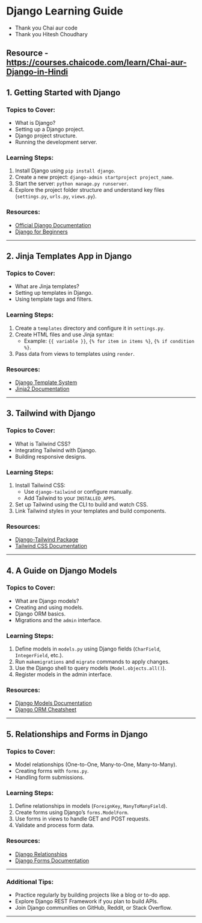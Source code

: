# Django Learning Guide
 - Thank you Chai aur code
 - Thank you Hitesh Choudhary

## Resource - https://courses.chaicode.com/learn/Chai-aur-Django-in-Hindi 

## 1. **Getting Started with Django**  
### Topics to Cover:  
- What is Django?  
- Setting up a Django project.  
- Django project structure.  
- Running the development server.  

### Learning Steps:  
1. Install Django using `pip install django`.  
2. Create a new project: `django-admin startproject project_name`.  
3. Start the server: `python manage.py runserver`.  
4. Explore the project folder structure and understand key files (`settings.py`, `urls.py`, `views.py`).  

### Resources:  
- [Official Django Documentation](https://docs.djangoproject.com/en/stable/intro/overview/)  
- [Django for Beginners](https://djangoforbeginners.com/)  

---

## 2. **Jinja Templates App in Django**  
### Topics to Cover:  
- What are Jinja templates?  
- Setting up templates in Django.  
- Using template tags and filters.  

### Learning Steps:  
1. Create a `templates` directory and configure it in `settings.py`.  
2. Create HTML files and use Jinja syntax:  
   - Example: `{{ variable }}`, `{% for item in items %}`, `{% if condition %}`.  
3. Pass data from views to templates using `render`.  

### Resources:  
- [Django Template System](https://docs.djangoproject.com/en/stable/topics/templates/)  
- [Jinja2 Documentation](https://jinja.palletsprojects.com/)  

---

## 3. **Tailwind with Django**  
### Topics to Cover:  
- What is Tailwind CSS?  
- Integrating Tailwind with Django.  
- Building responsive designs.  

### Learning Steps:  
1. Install Tailwind CSS:  
   - Use `django-tailwind` or configure manually.  
   - Add Tailwind to your `INSTALLED_APPS`.  
2. Set up Tailwind using the CLI to build and watch CSS.  
3. Link Tailwind styles in your templates and build components.  

### Resources:  
- [Django-Tailwind Package](https://github.com/timonweb/django-tailwind)  
- [Tailwind CSS Documentation](https://tailwindcss.com/docs)  

---

## 4. **A Guide on Django Models**  
### Topics to Cover:  
- What are Django models?  
- Creating and using models.  
- Django ORM basics.  
- Migrations and the `admin` interface.  

### Learning Steps:  
1. Define models in `models.py` using Django fields (`CharField`, `IntegerField`, etc.).  
2. Run `makemigrations` and `migrate` commands to apply changes.  
3. Use the Django shell to query models (`Model.objects.all()`).  
4. Register models in the admin interface.  

### Resources:  
- [Django Models Documentation](https://docs.djangoproject.com/en/stable/topics/db/models/)  
- [Django ORM Cheatsheet](https://django-orm-cookbook.readthedocs.io/)  

---

## 5. **Relationships and Forms in Django**  
### Topics to Cover:  
- Model relationships (One-to-One, Many-to-One, Many-to-Many).  
- Creating forms with `forms.py`.  
- Handling form submissions.  

### Learning Steps:  
1. Define relationships in models (`ForeignKey`, `ManyToManyField`).  
2. Create forms using Django’s `forms.ModelForm`.  
3. Use forms in views to handle GET and POST requests.  
4. Validate and process form data.  

### Resources:  
- [Django Relationships](https://docs.djangoproject.com/en/stable/topics/db/examples/)  
- [Django Forms Documentation](https://docs.djangoproject.com/en/stable/topics/forms/)  

---

### Additional Tips:  
- Practice regularly by building projects like a blog or to-do app.  
- Explore Django REST Framework if you plan to build APIs.  
- Join Django communities on GitHub, Reddit, or Stack Overflow.  

---  
